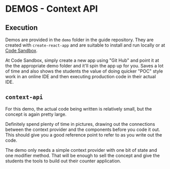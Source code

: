# DEMOS - Context API

## Execution

Demos are provided in the `demo` folder in the guide repository. They are created with `create-react-app` and are suitable to install and run locally or at [Code Sandbox](http://codesandbox.io).  

At Code Sandbox, simply create a new app using "Git Hub" and point it at the the appropriate demo folder and it'll spin the app up for you. Saves a lot of time and also shows the students the value of doing quicker "POC" style work in an online IDE and then executing production code in their actual IDE.

## `context-api`

For this demo, the actual code being written is relatively small, but the concept is again pretty large.

Definitely spend plenty of time in pictures, drawing out the connections between the context provider and the components before you code it out. This should give you a good reference point to refer to as you write out the code.

The demo only needs a simple context provider with one bit of state and one modifier method. That will be enough to sell the concept and give the students the tools to build out their counter application.


